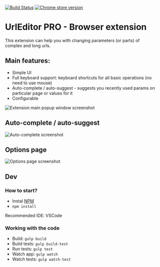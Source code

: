 [![Build Status](https://travis-ci.org/maxwroc/UrlEditorPro.svg?branch=master)](https://travis-ci.org/maxwroc/UrlEditorPro)
[![Chrome store version](https://img.shields.io/chrome-web-store/v/maoigfcibanjdgnepaiiadjhgmejclea.svg)](https://onet.pl)

# UrlEditor PRO - Browser extension

This extension can help you with changing parameters (or parts) of complex and long urls.

## Main features:
* Simple UI
* Full keyboard support: keyboard shortcuts for all basic operations (no need to use mouse)
* Auto-complete / auto-suggest - suggests you recently used params on particular page or values for it
* Configurable

![Extension main popup window screenshot](https://github.com/maxwroc/UrlEditorPro/blob/master/UrlEditorPRO/screenshots/screenshot.png)

## Auto-complete / auto-suggest
![Auto-complete screenshot](https://github.com/maxwroc/UrlEditorPro/blob/master/UrlEditorPRO/screenshots/screenshot_autosuggest.png)

## Options page
![Options page screenshot](https://github.com/maxwroc/UrlEditorPro/blob/master/UrlEditorPRO/screenshots/options.png)


## Dev
### How to start?
* Instal [NPM]( https://www.npmjs.com/)
* `npm install`

Recommended IDE: VSCode

### Working with the code
* Build: `gulp build`
* Build tests: `gulp build-test`
* Run tests: `gulp test`
* Watch app: `gulp watch`
* Watch tests: `gulp watch-test`